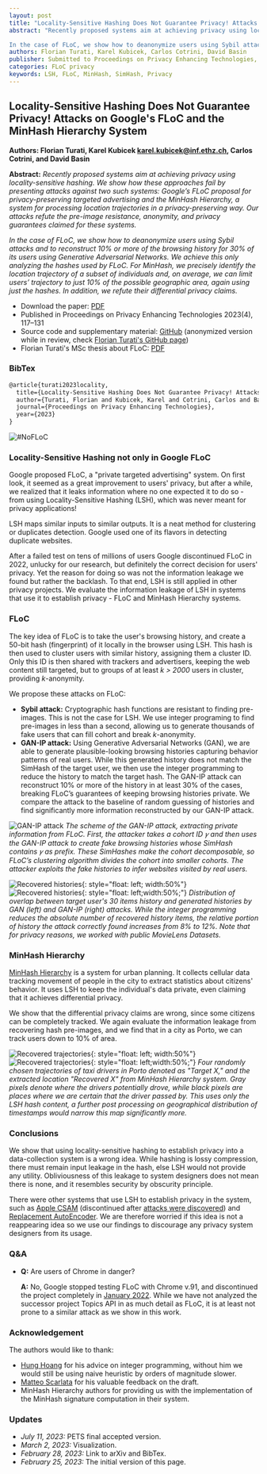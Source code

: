 ```yaml
---
layout: post
title: "Locality-Sensitive Hashing Does Not Guarantee Privacy! Attacks on Google’s FLoC and the MinHash Hierarchy System"
abstract: "Recently proposed systems aim at achieving privacy using locality-sensitive hashing. We show how these approaches fail by presenting attacks against two such systems: Google’s FLoC proposal for privacy-preserving targeted advertising and the MinHash Hierarchy, a system for processing location trajectories in a privacy-preserving way. Our attacks refute the pre-image resistance, anonymity, and privacy guarantees claimed for these systems.

In the case of FLoC, we show how to deanonymize users using Sybil attacks and to reconstruct 10% or more of the browsing history for 30% of its users using Generative Adversarial Networks. We achieve this only analyzing the hashes used by FLoC. For MinHash, we precisely identify the location trajectory of a subset of individuals and, on average, we can limit users’ trajectory to just 10% of the possible geographic area, again using just the hashes. In addition, we refute their differential privacy claims."
authors: Florian Turati, Karel Kubicek, Carlos Cotrini, David Basin
publisher: Submitted to Proceedings on Privacy Enhancing Technologies, PETS, 2023.
categories: FLoC privacy
keywords: LSH, FLoC, MinHash, SimHash, Privacy
---
```


## Locality-Sensitive Hashing Does Not Guarantee Privacy! Attacks on Google's FLoC and the MinHash Hierarchy System

**Authors: Florian Turati, Karel Kubicek <karel.kubicek@inf.ethz.ch>, Carlos Cotrini, and David Basin**

**Abstract:** *Recently proposed systems aim at achieving privacy using locality-sensitive hashing. We show how these approaches fail by presenting attacks against two such systems: Google’s FLoC proposal for privacy-preserving targeted advertising and the MinHash Hierarchy, a system for processing location trajectories in a privacy-preserving way. Our attacks refute the pre-image resistance, anonymity, and privacy guarantees claimed for these systems.*

*In the case of FLoC, we show how to deanonymize users using Sybil attacks and to reconstruct 10% or more of the browsing history for 30% of its users using Generative Adversarial Networks. We achieve this only analyzing the hashes used by FLoC. For MinHash, we precisely identify the location trajectory of a subset of individuals and, on average, we can limit users’ trajectory to just 10% of the possible geographic area, again using just the hashes. In addition, we refute their differential privacy claims.*

* Download the paper: [PDF](https://petsymposium.org/2023/files/papers/issue4/popets-2023-0101.pdf)
* Published in Proceedings on Privacy Enhancing Technologies 2023(4), 117–131
* Source code and supplementary material: [GitHub](https://github.com/privacy-lsh/floc-minhash) (anonymized version while in review, check [Florian Turati's GitHub page](https://github.com/fturati/))
* Florian Turati's MSc thesis about FLoC: [PDF](https://www.research-collection.ethz.ch/bitstream/handle/20.500.11850/539945/Thesis_TURATI.pdf)

### BibTex

```latex
@article{turati2023locality,
  title={Locality-Sensitive Hashing Does Not Guarantee Privacy! Attacks on Google's FLoC and the MinHash Hierarchy System},
  author={Turati, Florian and Kubicek, Karel and Cotrini, Carlos and Basin, David},
  journal={Proceedings on Privacy Enhancing Technologies},
  year={2023}
}
```

![#NoFLoC](https://karelkubicek.github.io/assets/images/floc/nofloc.png)

### Locality-Sensitive Hashing not only in Google FLoC

Google proposed FLoC, a "private targeted advertising" system. On first look, it seemed as a great improvement to users' privacy, but after a while, we realized that it leaks information where no one expected it to do so - from using Locality-Sensitive Hashing (LSH), which was never meant for privacy applications!

LSH maps similar inputs to similar outputs. It is a neat method for clustering or duplicates detection. Google used one of its flavors in detecting duplicate websites.

After a failed test on tens of millions of users Google discontinued FLoC in 2022, unlucky for our research, but definitely the correct decision for users' privacy. Yet the reason for doing so was not the information leakage we found but rather the backlash. To that end, LSH is still applied in other privacy projects. We evaluate the information leakage of LSH in systems that use it to establish privacy - FLoC and MinHash Hierarchy systems.

### FLoC

The key idea of FLoC is to take the user's browsing history, and create a 50-bit hash (fingerprint) of it locally in the browser using LSH. This hash is then used to cluster users with similar history, assigning them a cluster ID. Only this ID is then shared with trackers and advertisers, keeping the web content still targeted, but to groups of at least *k > 2000* users in cluster, providing *k*-anonymity.

We propose these attacks on FLoC:

* **Sybil attack:** Cryptographic hash functions are resistant to finding pre-images. This is not the case for LSH. We use integer programing to find pre-images in less than a second, allowing us to generate thousands of fake users that can fill cohort and break *k*-anonymity.
* **GAN-IP attack:** Using Generative Adversarial Networks (GAN), we are able to generate plausible-looking browsing histories capturing behavior patterns of real users. While this generated history does not match the SimHash of the target user, we then use the integer programming to reduce the history to match the target hash. The GAN-IP attack can reconstruct 10% or more of the history in at least 30% of the cases, breaking FLoC’s guarantees of keeping browsing histories private. We compare the attack to the baseline of random guessing of histories and find significantly more information reconstructed by our GAN-IP attack.

![GAN-IP attack](https://karelkubicek.github.io/assets/images/floc/flock_attack.png)
*The scheme of the GAN-IP attack, extracting private information from FLoC. First, the attacker takes a cohort ID 𝛾 and then uses the GAN-IP attack to create fake browsing histories whose SimHash contains 𝛾 as prefix. These SimHashes make the cohort decomposable, so FLoC’s clustering algorithm divides the cohort into smaller cohorts. The attacker exploits the fake histories to infer websites visited by real users.*

![Recovered histories](https://karelkubicek.github.io/assets/images/floc/floc_history_noip.png){: style="float: left; width:50%"}![Recovered histories](https://karelkubicek.github.io/assets/images/floc/floc_history_ip.png){: style="float: left;width:50%;"}
*Distribution of overlap between target user's 30 items history and generated histories by GAN (left) and GAN-IP (right) attacks. While the integer programming reduces the absolute number of recovered history items, the relative portion of history the attack correctly found increases from 8% to 12%. Note that for privacy reasons, we worked with public MovieLens Datasets.*


### MinHash Hierarchy

[MinHash Hierarchy](https://dl.acm.org/doi/abs/10.1145/3055031.3055076) is a system for urban planning. It collects cellular data tracking movement of people in the city to extract statistics about citizens' behavior. It uses LSH to keep the individual's data private, even claiming that it achieves differential privacy.

We show that the differential privacy claims are wrong, since some citizens can be completely tracked. We again evaluate the information leakage from recovering hash pre-images, and we find that in a city as Porto, we can track users down to 10% of area.

![Recovered trajectories](https://karelkubicek.github.io/assets/images/floc/minhash_trajectories1.png){: style="float: left; width:50%"}![Recovered trajectories](https://karelkubicek.github.io/assets/images/floc/minhash_trajectories2.png){: style="float: left;width:50%;"}
*Four randomly chosen trajectories of taxi drivers in Porto denoted as "Target X," and the extracted location "Recovered X" from MinHash Hierarchy system. Gray pixels denote where the drivers potentially drove, while black pixels are places where we are certain that the driver passed by. This uses only the LSH hash content, a further post processing on geographical distribution of timestamps would narrow this map significantly more.*

### Conclusions

We show that using locality-sensitive hashing to establish privacy into a data-collection system is a wrong idea. While hashing is lossy compression, there must remain input leakage in the hash, else LSH would not provide any utility. Obliviousness of this leakage to system designers does not mean there is none, and it resembles security by obscurity principle.

There were other systems that use LSH to establish privacy in the system, such as [Apple CSAM](https://www.apple.com/child-safety/pdf/CSAM_Detection_Technical_Summary.pdf) (discontinued after [attacks were discovered](https://techcrunch.com/2021/08/18/apples-csam-detection-tech-is-under-fire-again/)) and [Replacement AutoEncoder](https://arxiv.org/abs/1710.06564). We are therefore worried if this idea is not a reappearing idea so we use our findings to discourage any privacy system designers from its usage.


### Q&A

* **Q:** Are users of Chrome in danger?

  **A:** No, Google stopped testing FLoC with Chrome v.91, and discontinued the project completely in [January 2022](https://techcrunch.com/2022/01/25/google-kills-off-floc-replaces-it-with-topics/). While we have not analyzed the successor project Topics API in as much detail as FLoC, it is at least not prone to a similar attack as we show in this work.


### Acknowledgement

The authors would like to thank:

 * [Hung Hoang](https://ch.linkedin.com/in/hung-hoang-5b253a9a) for his advice on integer programming, without him we would still be using naive heuristic by orders of magnitude slower.
 * [Matteo Scarlata](https://hjkl.space/) for his valuable feedback on the draft.
 * MinHash Hierarchy authors for providing us with the implementation of the MinHash signature  computation in their system.

### Updates

* *July 11, 2023:* PETS final accepted version.
* *March 2, 2023:* Visualization.
* *February 28, 2023:* Link to arXiv and BibTex.
* *February 25, 2023:* The initial version of this page.
